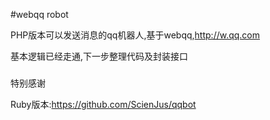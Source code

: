 #webqq robot

PHP版本可以发送消息的qq机器人,基于webqq,http://w.qq.com

基本逻辑已经走通,下一步整理代码及封装接口

###
特别感谢

Ruby版本:https://github.com/ScienJus/qqbot


